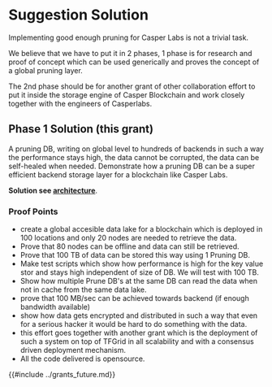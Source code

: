 # Suggestion Solution

Implementing good enough pruning for Casper Labs is not a trivial task.

We believe that we have to put it in 2 phases, 1 phase is for research and proof of concept which can be used generically and proves the concept of a global pruning layer.

The 2nd phase should be for another grant of other collaboration effort to put it inside the storage engine of Casper Blockchain and work closely together with the engineers of Casperlabs.

## Phase 1 Solution (this grant)

A pruning DB, writing on global level to hundreds of backends in such a way the performance stays high, the data cannot be corrupted, the data can be self-healed when needed. Demonstrate how a pruning DB can be a super efficient backend storage layer for a blockchain like Casper Labs.

**Solution see [architecture](architecture.md)**.

### Proof Points

- create a global accesible data lake for a blockchain which is deployed in 100 locations and only 20 nodes are needed to retrieve the data.
- Prove that 80 nodes can be offline and data can still be retrieved.
- Prove that 100 TB of data can be stored this way using 1 Pruning DB.
- Make test scripts which show how performance is high for the key value stor and stays high independent of size of DB. We will test with 100 TB.
- Show how multiple Prune DB's at the same DB can read the data when not in cache from the same data lake.
- prove that 100 MB/sec can be achieved towards backend (if enough bandwidth available)
- show how data gets encrypted and distributed in such a way that even for a serious hacker it would be hard to do something with the data.
- this effort goes together with another grant which is the deployment of such a system on top of TFGrid in all scalability and with a consensus driven deployment mechanism.
- All the code delivered is opensource.


{{#include ../grants_future.md}}



